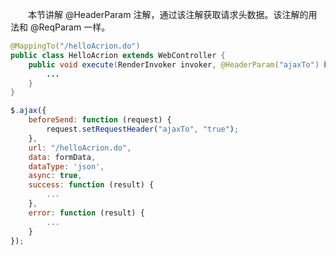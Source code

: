 &emsp;&emsp;本节讲解 @HeaderParam 注解，通过该注解获取请求头数据。该注解的用法和 @ReqParam 一样。

```java
@MappingTo("/helloAcrion.do")
public class HelloAcrion extends WebController {
    public void execute(RenderInvoker invoker, @HeaderParam("ajaxTo") boolean ajaxTo) {
        ...
    }
}
```

```js
$.ajax({
    beforeSend: function (request) {
        request.setRequestHeader("ajaxTo", "true");
    },
    url: "/helloAcrion.do",
    data: formData,
    dataType: 'json',
    async: true,
    success: function (result) {
        ...
    },
    error: function (result) {
        ...
    }
});
```